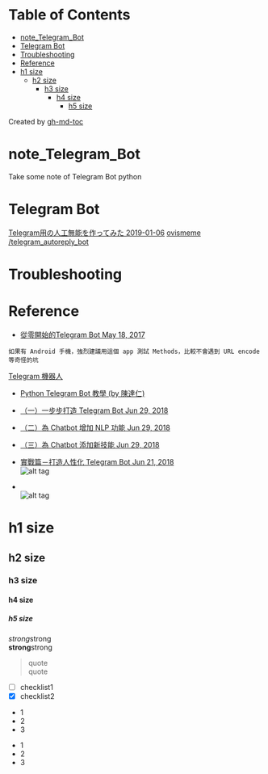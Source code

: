 Table of Contents
=================

   * [note_Telegram_Bot](#note_telegram_bot)
   * [Telegram Bot](#telegram-bot)
   * [Troubleshooting](#troubleshooting)
   * [Reference](#reference)
   * [h1 size](#h1-size)
      * [h2 size](#h2-size)
         * [h3 size](#h3-size)
            * [h4 size](#h4-size)
               * [h5 size](#h5-size)

Created by [gh-md-toc](https://github.com/ekalinin/github-markdown-toc)

# note_Telegram_Bot
Take some note of Telegram Bot python


# Telegram Bot 
[Telegram用の人工無能を作ってみた 2019-01-06](https://qiita.com/Ovismeme/items/cc59a2de1cf537c977cf)
[ovismeme /telegram_autoreply_bot](https://github.com/ovismeme/telegram_autoreply_bot)



# Troubleshooting

# Reference
* [從零開始的Telegram Bot May 18, 2017](https://blog.sean.taipei/2017/05/telegram-bot)  
```
如果有 Android 手機，強烈建議用這個 app 測試 Methods，比較不會遇到 URL encode 等奇怪的坑
```
[Telegram 機器人](https://play.google.com/store/apps/details?id=taipei.sean.telegram.botplayground)  
* [Python Telegram Bot 教學 (by 陳達仁) ](https://hackmd.io/@BpUgvpG2TZy_PvDRF1bwvw/HkgaMUc24?type=view)  

* [（一）一步步打造 Telegram Bot Jun 29, 2018](https://medium.com/@zaoldyeck9970/%E6%89%8B%E6%8A%8A%E6%89%8B%E6%95%99%E4%BD%A0%E6%80%8E%E9%BA%BC%E6%89%93%E9%80%A0-telegram-bot-a7b539c3402a)  
* [（二）為 Chatbot 增加 NLP 功能 Jun 29, 2018](https://medium.com/@zaoldyeck9970/%E5%88%A9%E7%94%A8-olami-open-api-%E7%82%BA-chatbot-%E5%A2%9E%E5%8A%A0-nlp-%E5%8A%9F%E8%83%BD-e6b37940913d)  
* [（三）為 Chatbot 添加新技能 Jun 29, 2018](https://medium.com/@zaoldyeck9970/add-custom-skill-into-chatbot-cef9bfeeef52)  
* [實戰篇－打造人性化 Telegram Bot Jun 21, 2018](https://medium.com/@zaoldyeck9970/%E5%AF%A6%E6%88%B0%E7%AF%87-%E6%89%93%E9%80%A0%E4%BA%BA%E6%80%A7%E5%8C%96-telegram-bot-ed9bb5b8a6d9)  
![alt tag](https://miro.medium.com/max/1250/1*HC_Mr36vPnsCetH3ESXqWg.png)

* []()  
![alt tag]()

# h1 size

## h2 size

### h3 size

#### h4 size

##### h5 size

*strong*strong  
**strong**strong  

> quote  
> quote

- [ ] checklist1
- [x] checklist2

* 1
* 2
* 3

- 1
- 2
- 3

